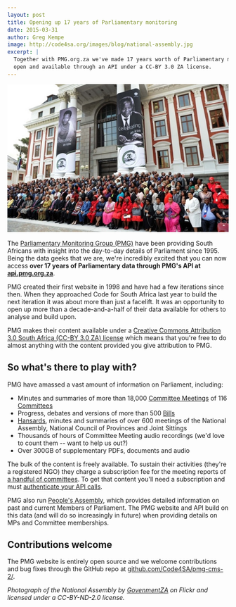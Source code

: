 ```yaml
---
layout: post
title: Opening up 17 years of Parliamentary monitoring
date: 2015-03-31
author: Greg Kempe
image: http://code4sa.org/images/blog/national-assembly.jpg
excerpt: |
  Together with PMG.org.za we've made 17 years worth of Parliamentary monitoring information
  open and available through an API under a CC-BY 3.0 ZA license.
---
```


<img src="/images/blog/national-assembly.jpg">

The [Parliamentary Monitoring Group (PMG)](https://pmg.org.za) have been providing South Africans with insight into the day-to-day details of Parliament since 1995. Being the data geeks that we are, we're incredibly excited that you can now access **over 17 years of Parliamentary data through PMG's API at [api.pmg.org.za](https://api.pmg.org.za)**.

PMG created their first website in 1998 and have had a few iterations since then. When they approached Code for South Africa last year to build the next iteration it was about more than just a facelift. It was an opportunity to open up more than a decade-and-a-half of their data available for others to analyse and build upon.

PMG makes their content available under a [Creative Commons Attribution 3.0 South Africa (CC-BY 3.0 ZA) license](http://creativecommons.org/licenses/by/3.0/za/) which means that you're free to do almost anything with the content provided you give attribution to PMG.

## So what's there to play with?

PMG have amassed a vast amount of information on Parliament, including:

- Minutes and summaries of more than 18,000 [Committee Meetings](https://pmg.org.za/committee-meetings/) of 116 [Committees](https://pmg.org.za/committees/)
- Progress, debates and versions of more than 500 [Bills](https://pmg.org.za/bills/)
- [Hansards](https://pmg.org.za/hansards/), minutes and summaries of over 600 meetings of the National Assembly, National Council of Provinces and Joint Sittings 
- Thousands of hours of Committee Meeting audio recordings (we'd love to count them -- want to help us out?)
- Over 300GB of supplementary PDFs, documents and audio

The bulk of the content is freely available. To sustain their activities (they're a registered NGO) they charge a subscription fee for the meeting reports of [a handful of committees](https://pmg.org.za/committee-subscriptions/). To get that content you'll need a subscription and must [authenticate your API calls](https://github.com/Code4SA/pmg-cms-2#making-use-of-the-api).

PMG also run [People's Assembly](http://pa.org.za/), which provides detailed information on past and current Members of Parliament. The PMG website and API build on this data (and will do so increasingly in future) when providing details on MPs and Committee memberships.

## Contributions welcome

The PMG website is entirely open source and we welcome contributions and bug fixes through the GitHub repo at [github.com/Code4SA/pmg-cms-2/](https://github.com/Code4SA/pmg-cms-2).

*Photograph of the National Assembly by [GovenmentZA](https://www.flickr.com/photos/governmentza/) on Flickr and licensed under a CC-BY-ND-2.0 license.*
